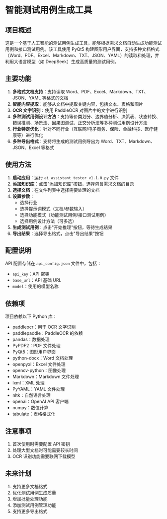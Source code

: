# 智能测试用例生成工具

## 项目概述

这是一个基于人工智能的测试用例生成工具，能够根据需求文档自动生成功能测试用例和接口测试用例。该工具使用 PyQt5 构建图形用户界面，支持多种文档格式（Word、PDF、Excel、Markdown、TXT、JSON、YAML）的读取和处理，并利用大语言模型（如 DeepSeek）生成高质量的测试用例。

## 主要功能

1. **多格式文档支持**：支持读取 Word、PDF、Excel、Markdown、TXT、JSON、YAML 等格式的文档
2. **智能内容提取**：能够从文档中提取关键内容，包括文本、表格和图片
3. **OCR 文字识别**：使用 PaddleOCR 对图片中的文字进行识别
4. **多种测试用例设计方法**：支持等价类划分、边界值分析、决策表、状态转换、错误推测、场景法、因果图测试、正交分析法等多种测试用例设计方法
5. **行业特定优化**：针对不同行业（互联网/电子商务、保险、金融科技、医疗健康等）进行优化
6. **多种导出格式**：支持将生成的测试用例导出为 Word、TXT、Markdown、JSON、Excel 等格式

## 使用方法

1. **启动应用**：运行 `ai_assistant_tester_v1.1.0.py` 文件
2. **添加知识库**：点击"添加知识库"按钮，选择包含需求文档的目录
3. **选择文档**：在文件列表中选择需要处理的文档
4. **设置参数**：
   - 选择行业
   - 选择提示词模式（文档/参数输入）
   - 选择功能模式（功能测试用例/接口测试用例）
   - 选择用例设计方法（可多选）
5. **生成测试用例**：点击"开始推理"按钮，等待生成结果
6. **导出结果**：选择导出格式，点击"导出结果"按钮

## 配置说明

API 配置存储在 `api_config.json` 文件中，包括：
- `api_key`：API 密钥
- `base_url`：API 基础 URL
- `model`：使用的模型名称

## 依赖项

项目依赖以下 Python 库：
- paddleocr：用于 OCR 文字识别
- paddlepaddle：PaddleOCR 的依赖
- pandas：数据处理
- PyPDF2：PDF 文件处理
- PyQt5：图形用户界面
- python-docx：Word 文档处理
- openpyxl：Excel 文件处理
- opencv-python：图像处理
- Markdown：Markdown 文件处理
- lxml：XML 处理
- PyYAML：YAML 文件处理
- nltk：自然语言处理
- openai：OpenAI API 客户端
- numpy：数值计算
- tabulate：表格格式化

## 注意事项

1. 首次使用时需要配置 API 密钥
2. 处理大型文档时可能需要较长时间
3. OCR 识别功能需要联网下载模型

## 未来计划

1. 支持更多文档格式
2. 优化测试用例生成质量
3. 增加批量处理功能
4. 添加测试用例管理功能
5. 支持更多导出格式